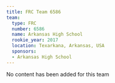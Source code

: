 ```yaml
---
title: FRC Team 6586
team:
  type: FRC
  number: 6586
  name: Arkansas High School
  rookie_year: 2017
  location: Texarkana, Arkansas, USA
  sponsors:
  - Arkansas High School
---
```


No content has been added for this team